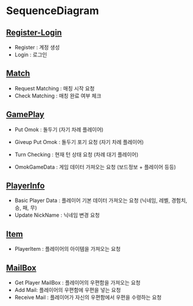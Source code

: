 # SequenceDiagram

## [Register-Login](https://github.com/yujinS0/Omok-Game/blob/main/SequenceDiagram/Register-Login.md)
* Register : 계정 생성
* Login : 로그인

## [Match](https://github.com/yujinS0/Omok-Game/blob/main/SequenceDiagram/Match.md)
* Request Matching : 매칭 시작 요청
* Check Matching : 매칭 완료 여부 체크


## [GamePlay](https://github.com/yujinS0/Omok-Game/blob/main/SequenceDiagram/GamePlay.md)
* Put Omok : 돌두기 (자기 차례 플레이어)
* Giveup Put Omok : 돌두기 포기 요청 (자기 차례 플레이어)
* Turn Checking : 현재 턴 상태 요청 (차례 대기 플레이어)

* OmokGameData : 게임 데이터 가져오는 요청 (보드정보 + 플레이어 등등)


## [PlayerInfo](https://github.com/yujinS0/Omok-Game/blob/main/SequenceDiagram/PlayerInfo.md)
* Basic Player Data : 플레이어 기본 데이터 가져오는 요청  (닉네임, 레벨, 경험치, 승, 패, 무)
* Update NickName : 닉네임 변경 요청

## [Item](https://github.com/yujinS0/Omok-Game/blob/main/SequenceDiagram/Item.md)
* PlayerItem : 플레이어의 아이템을 가져오는 요청

## [MailBox](https://github.com/yujinS0/Omok-Game/blob/main/SequenceDiagram/MailBox.md)
* Get Player MailBox : 플레이어의 우편함을 가져오는 요청
* Add Mail: 플레이어의 우편함에 우편을 넣는 요청
* Receive Mail : 플레이어가 자신의 우편함에서 우편을 수령하는 요청

